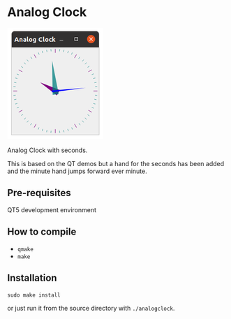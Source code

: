 # Analog Clock

![alt tag](screenshot.png)

Analog Clock with seconds.

This is based on the QT demos but a hand for the seconds has been
added and the minute hand jumps forward ever minute.

## Pre-requisites

QT5 development environment

## How to compile

 - `qmake`
 - `make`

## Installation

`sudo make install`

or just run it from the source directory with `./analogclock`.
